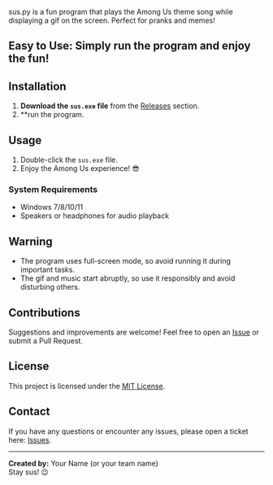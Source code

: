 sus.py is a fun program that plays the Among Us theme song while displaying a gif on the screen. Perfect for pranks and memes!

## Easy to Use: Simply run the program and enjoy the fun!

## Installation

1. **Download the `sus.exe` file** from the [Releases](https://github.com/ufo-lab/among-us-sus/releases) section.
2. **run the program.

## Usage

1. Double-click the `sus.exe` file.
2. Enjoy the Among Us experience! 😎

### System Requirements
- Windows 7/8/10/11
- Speakers or headphones for audio playback

## Warning
- The program uses full-screen mode, so avoid running it during important tasks.
- The gif and music start abruptly, so use it responsibly and avoid disturbing others.

## Contributions
Suggestions and improvements are welcome! Feel free to open an [Issue](https://github.com/yourusername/sus.exe/issues) or submit a Pull Request.

## License
This project is licensed under the [MIT License](LICENSE).

## Contact
If you have any questions or encounter any issues, please open a ticket here: [Issues](https://github.com/yourusername/sus.exe/issues).

---

**Created by:** Your Name (or your team name)  
Stay sus! 😉
